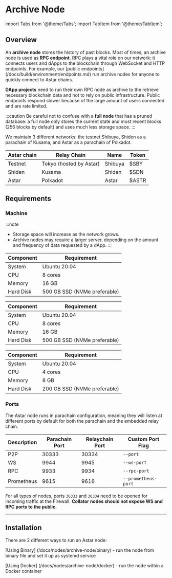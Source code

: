 # Archive Node

import Tabs from '@theme/Tabs';
import TabItem from '@theme/TabItem';

## Overview

An **archive node** stores the history of past blocks. Most of times, an archive node is used as **RPC endpoint**.
RPC plays a vital role on our network: it connects users and dApps to the blockchain through WebSocket and HTTP endpoints. For example, our [public endpoints] (/docs/build/environment/endpoints.md) run archive nodes for anyone to quickly connect to Astar chains.

**DApp projects** need to run their own RPC node as archive to the retrieve necessary blockchain data and not to rely on public infrastructure. Public endpoints respond slower because of the large amount of users connected and are rate limited.

:::caution
Be careful not to confuse with a **full node** that has a pruned database: a full node only stores the current state and most recent blocks (256 blocks by default) and uses much less storage space.
:::

We maintain 3 different networks: the testnet Shibuya, Shiden as a parachain of Kusama, and Astar as a parachain of Polkadot.

| Astar chain | Relay Chain | Name | Token |
|---|---|---|---|
| Testnet | Tokyo (hosted by Astar) | Shibuya | $SBY |
| Shiden | Kusama | Shiden | $SDN |
| Astar | Polkadot | Astar | $ASTR |

## Requirements
### Machine
:::note
- Storage space will increase as the network grows.
- Archive nodes may require a larger server, depending on the amount and frequency of data requested by a dApp.
:::

<Tabs>
<TabItem value="astar" label="Astar" default>

| Component | Requirement |
|---|---|
| System | Ubuntu 20.04 |
| CPU | 8 cores |
| Memory | 16 GB |
| Hard Disk | 500 GB SSD (NVMe preferable) |

</TabItem>

<TabItem value="shiden" label="Shiden" default>

| Component | Requirement |
|---|---|
| System | Ubuntu 20.04 |
| CPU | 8 cores |
| Memory | 16 GB |
| Hard Disk | 500 GB SSD (NVMe preferable) |

</TabItem>

<TabItem value="shibuya" label="Shibuya" default>

| Component | Requirement |
|---|---|
| System | Ubuntu 20.04 |
| CPU | 4 cores |
| Memory | 8 GB |
| Hard Disk | 200 GB SSD (NVMe preferable) |

</TabItem>
</Tabs>

### Ports
The Astar node runs in parachain configuration, meaning they will listen at different ports by default for both the parachain and the embedded relay chain.

|Description| Parachain Port | Relaychain Port | Custom Port Flag |
|---|---|---|---|
| P2P | 30333 | 30334 | `--port` |
| WS | 9944 | 9945 | `--ws-port` |
| RPC | 9933 | 9934 | `--rpc-port` |
| Prometheus | 9615 | 9616 | `--prometheus-port` |

For all types of nodes, ports `30333` and `30334` need to be opened for incoming traffic at the Firewall.
**Collator nodes should not expose WS and RPC ports to the public.**

---

## Installation

There are 2 different ways to run an Astar node:

[Using Binary] (/docs/nodes/archive-node/binary) - run the node from binary file and set it up as systemd service

[Using Docker] (/docs/nodes/archive-node/docker) - run the node within a Docker container
